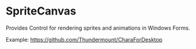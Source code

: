 # SpriteCanvas
Provides Control for rendering sprites and animations in Windows Forms.

Example: https://github.com/Thundermount/CharaForDesktop
